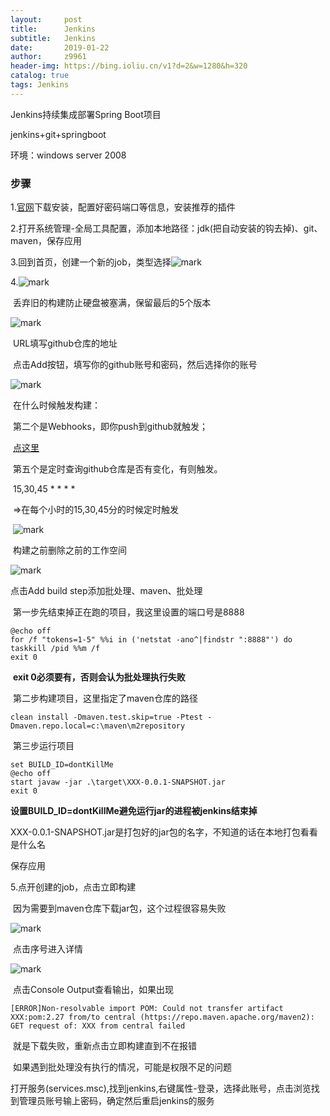 ```yaml
---
layout:     post
title:      Jenkins
subtitle:   Jenkins
date:       2019-01-22
author:     z9961
header-img: https://bing.ioliu.cn/v1?d=2&w=1280&h=320
catalog: true
tags: Jenkins
---
```


Jenkins持续集成部署Spring Boot项目

jenkins+git+springboot

环境：windows server 2008



### 步骤

1.[官网](https://jenkins.io)下载安装，配置好密码端口等信息，安装推荐的插件

2.打开系统管理-全局工具配置，添加本地路径：jdk(把自动安装的钩去掉)、git、maven，保存应用

3.回到首页，创建一个新的job，类型选择![mark](http://img.aloli.cn/github/20190123/J5GbndbJWocR.png)

4.![mark](http://img.aloli.cn/github/20190123/zytzTSPepRGm.png)

​	丢弃旧的构建防止硬盘被塞满，保留最后的5个版本

![mark](http://img.aloli.cn/github/20190123/wI2cW7BVAfMU.png)

​	URL填写github仓库的地址

​	点击Add按钮，填写你的github账号和密码，然后选择你的账号

![mark](http://img.aloli.cn/github/20190123/mcaFa3ccGM1g.png)

​	在什么时候触发构建：

​		第二个是Webhooks，即你push到github就触发；

​			[点这里]()

​		第五个是定时查询github仓库是否有变化，有则触发。

​			15,30,45 * * * *

​			=>在每个小时的15,30,45分的时候定时触发

​	![mark](http://img.aloli.cn/github/20190123/nv7vJ23wBpar.png)

​	构建之前删除之前的工作空间

![mark](http://img.aloli.cn/github/20190123/dSDq43u5Qbt6.png)

点击Add build step添加批处理、maven、批处理

​	第一步先结束掉正在跑的项目，我这里设置的端口号是8888

```CMD
@echo off
for /f "tokens=1-5" %%i in ('netstat -ano^|findstr ":8888"') do taskkill /pid %%m /f
exit 0
```

​	**exit 0必须要有，否则会认为批处理执行失败**

​	第二步构建项目，这里指定了maven仓库的路径

```
clean install -Dmaven.test.skip=true -Ptest -Dmaven.repo.local=c:\maven\m2repository
```

​	第三步运行项目

```
set BUILD_ID=dontKillMe
@echo off
start javaw -jar .\target\XXX-0.0.1-SNAPSHOT.jar
exit 0
```

​	**设置BUILD_ID=dontKillMe避免运行jar的进程被jenkins结束掉**

​	XXX-0.0.1-SNAPSHOT.jar是打包好的jar包的名字，不知道的话在本地打包看看是什么名

保存应用

5.点开创建的job，点击立即构建

​	因为需要到maven仓库下载jar包，这个过程很容易失败

![mark](http://img.aloli.cn/github/20190123/G57WsFldp1hC.png)

​	点击序号进入详情

![mark](http://img.aloli.cn/github/20190123/rivwOGtiYoDs.png)

​	点击Console Output查看输出，如果出现

```
[ERROR]Non-resolvable import POM: Could not transfer artifact XXX:pom:2.27 from/to central (https://repo.maven.apache.org/maven2): GET request of: XXX from central failed
```

​	就是下载失败，重新点击立即构建直到不在报错

​	如果遇到批处理没有执行的情况，可能是权限不足的问题

​		打开服务(services.msc),找到jenkins,右键属性-登录，选择此账号，点击浏览找到管理员账号输上密码，确定然后重启jenkins的服务